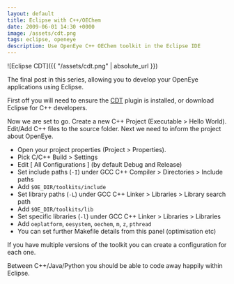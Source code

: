 ```yaml
---
layout: default
title: Eclipse with C++/OEChem
date: 2009-06-01 14:30 +0000
image: /assets/cdt.png
tags: eclipse, openeye
description: Use OpenEye C++ OEChem toolkit in the Eclipse IDE
---
```


![Eclipse CDT]({{ "/assets/cdt.png" | absolute_url }})

The final post in this series, allowing you to develop your OpenEye
applications using Eclipse.  
  
First off you will need to ensure the [CDT](http://www.eclipse.org/cdt)
plugin is installed, or download Eclipse for C++ developers.  
  
Now we are set to go. Create a new C++ Project (Executable &gt; Hello
World). Edit/Add C++ files to the source folder. Next we need to inform
the project about OpenEye.  
  

-   Open your project properties (Project &gt; Properties).
-   Pick C/C++ Build &gt; Settings
-   Edit [ All Configurations ] (by default Debug and Release)
-   Set include paths (``-I``) under GCC C++
    Compiler &gt; Directories &gt; Include paths
-   Add ``$OE_DIR/toolkits/include``
-   Set library paths (``-L``) under GCC C++
    Linker &gt; Libraries &gt; Library search path
-   Add ``$OE_DIR/toolkits/lib``
-   Set specific libraries (``-l``) under GCC C++
    Linker &gt; Libraries &gt; Libraries
-   Add ``oeplatform``, ``oesystem``, ``oechem``, ``m``, ``z``, ``pthread``
-   You can set further Makefile details from this panel
    (optimisation etc)

If you have multiple versions of the toolkit you can create a
configuration for each one.  
  
Between C++/Java/Python you should be able to code away happily within
Eclipse.